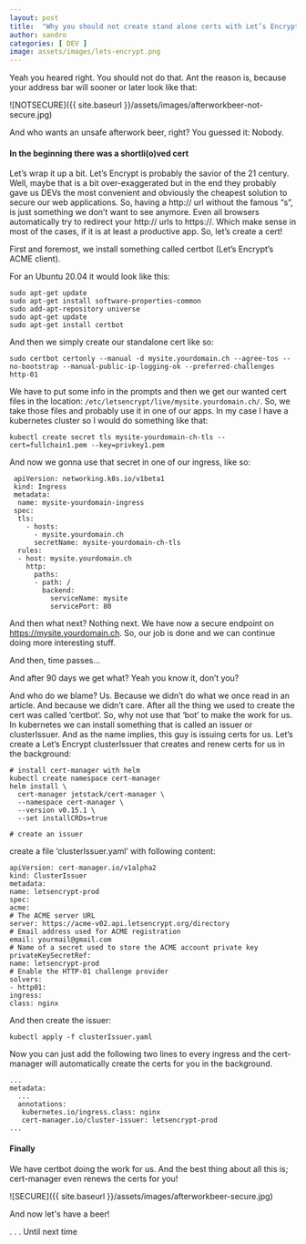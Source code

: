 ```yaml
---
layout: post
title:  "Why you should not create stand alone certs with Let’s Encrypt"
author: sandro
categories: [ DEV ]
image: assets/images/lets-encrypt.png
---
```

Yeah you heared right. You should not do that. Ant the reason is, because your address bar will sooner or later look like that:

![NOTSECURE]({{ site.baseurl }}/assets/images/afterworkbeer-not-secure.jpg)

And who wants an unsafe afterwork beer, right? You guessed it: Nobody.

#### In the beginning there was a shortli(o)ved cert

Let’s wrap it up a bit. Let’s Encrypt is probably the savior of the 21 century. Well, maybe that is a bit over-exaggerated but in the end they probably gave us DEVs the most convenient and obviously the cheapest solution to secure our web applications.
So, having a http:// url without the famous “s”, is just something we don’t want to see anymore. Even all browsers automatically try to redirect your http:// urls to https://. Which make sense in most of the cases, if it is at least a productive app. So, let’s create a cert!

First and foremost, we install something called certbot (Let’s Encrypt’s ACME client).

For an Ubuntu 20.04 it would look like this:
```
sudo apt-get update
sudo apt-get install software-properties-common
sudo add-apt-repository universe
sudo apt-get update
sudo apt-get install certbot
```

And then we simply create our standalone cert like so:
```
sudo certbot certonly --manual -d mysite.yourdomain.ch --agree-tos --no-bootstrap --manual-public-ip-logging-ok --preferred-challenges http-01
```

We have to put some info in the prompts and then we get our wanted cert files in the location: `/etc/letsencrypt/live/mysite.yourdomain.ch/`. So, we take those files and probably use it in one of our apps. In my case I have a kubernetes cluster so I would do something like that:
```
kubectl create secret tls mysite-yourdomain-ch-tls --cert=fullchain1.pem --key=privkey1.pem
```
And now we gonna use that secret in one of our ingress, like so:
```
 apiVersion: networking.k8s.io/v1beta1
 kind: Ingress
 metadata:
  name: mysite-yourdomain-ingress
 spec:
  tls:
    - hosts:
      - mysite.yourdomain.ch
      secretName: mysite-yourdomain-ch-tls
  rules:
  - host: mysite.yourdomain.ch
    http:
      paths:
      - path: /
        backend:
          serviceName: mysite
          servicePort: 80
```
And then what next? Nothing next. We have now a secure endpoint on https://mysite.yourdomain.ch. So, our job is done and we can continue doing more interesting stuff.

And then, time passes…

And after 90 days we get what? Yeah you know it, don’t you?
 
And who do we blame? Us. Because we didn’t do what we once read in an article. And because we didn’t care.
After all the thing we used to create the cert was called ‘certbot‘. So, why not use that ‘bot’ to make the work for us.
In kubernetes we can install something that is called an issuer or clusterIssuer. And as the name implies, this guy is issuing certs for us.
Let’s create a Let’s Encrypt clusterIssuer that creates and renew certs for us in the background:
```
# install cert-manager with helm
kubectl create namespace cert-manager 
helm install \
  cert-manager jetstack/cert-manager \
  --namespace cert-manager \
  --version v0.15.1 \
  --set installCRDs=true

# create an issuer
```
create a file ‘clusterIssuer.yaml’ with following content:
```
apiVersion: cert-manager.io/v1alpha2
kind: ClusterIssuer
metadata:
name: letsencrypt-prod
spec:
acme:
# The ACME server URL
server: https://acme-v02.api.letsencrypt.org/directory
# Email address used for ACME registration
email: yourmail@gmail.com
# Name of a secret used to store the ACME account private key
privateKeySecretRef:
name: letsencrypt-prod
# Enable the HTTP-01 challenge provider
solvers:
- http01:
ingress:
class: nginx
```

And then create the issuer:
```
kubectl apply -f clusterIssuer.yaml
```
Now you can just add the following two lines to every ingress and the cert-manager will automatically create the certs for you in the background.
```
...
metadata:
  ...
  annotations:
   kubernetes.io/ingress.class: nginx
   cert-manager.io/cluster-issuer: letsencrypt-prod
...
```
#### Finally
We have certbot doing the work for us. And the best thing about all this is; cert-manager even renews the certs for you!

![SECURE]({{ site.baseurl }}/assets/images/afterworkbeer-secure.jpg)

And now let's have a beer!

. . . Until next time
